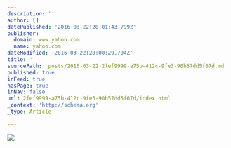 ```yaml
---
description: ''
author: []
datePublished: '2016-03-22T20:01:43.799Z'
publisher:
  domain: www.yahoo.com
  name: yahoo.com
dateModified: '2016-03-22T20:00:29.704Z'
title: ''
sourcePath: _posts/2016-03-22-2fef9999-a75b-412c-9fe3-90b57dd5f67d.md
published: true
inFeed: true
hasPage: true
inNav: false
url: 2fef9999-a75b-412c-9fe3-90b57dd5f67d/index.html
_context: 'http://schema.org'
_type: Article

---
```

![](https://s.yimg.com/uu/api/res/1.2/ZGvb0PqPzPkORJ0EvbbEWA--/Zmk9c3RyaW07aD0yMTQ7cHlvZmY9MDtxPTgwO3c9MzgwO3NtPTE7YXBwaWQ9eXRhY2h5b24-/http://slingstone.zenfs.com/offnetwork/571f05c432a24a681bc60cacf94a7c16.cf.webp)